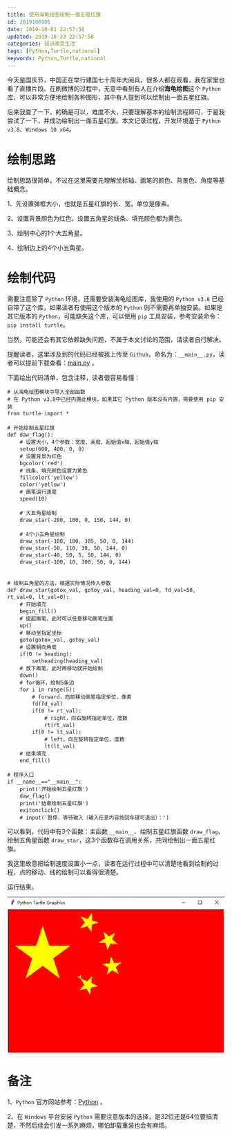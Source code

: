 ```yaml
---
title: 使用海龟绘图绘制一面五星红旗
id: 2019100101
date: 2019-10-01 22:57:58
updated: 2019-10-23 22:57:58
categories: 知识改变生活
tags: [Python,Turtle,national]
keywords: Python,Turtle,national
---
```



今天是国庆节，中国正在举行建国七十周年大阅兵，很多人都在观看，我在家里也看了直播片段。在刷微博的过程中，无意中看到有人在介绍**海龟绘图**这个 `Python` 库，可以非常方便地绘制各种图形，其中有人提到可以绘制出一面五星红旗。

后来我查了一下，的确是可以，难度不大，只要理解基本的绘制流程即可，于是我尝试了一下，并成功绘制出一面五星红旗。本文记录过程，开发环境基于 `Python v3.8`、`Windows 10 x64`。


<!-- more -->


# 绘制思路


绘制思路很简单，不过在这里需要先理解坐标轴、画笔的颜色、背景色、角度等基础概念。

1、先设置弹框大小，也就是五星红旗的长、宽，单位是像素。

2、设置背景颜色为红色，设置五角星的线条、填充颜色都为黄色。

3、绘制中心的1个大五角星。

4、绘制边上的4个小五角星。


# 绘制代码


需要注意除了 `Python` 环境，还需要安装海龟绘图库，我使用的 `Python v3.8` 已经自带了这个库，如果读者有使用这个版本的 `Python` 则不需要再单独安装。如果是其它版本的 `Python`，可能缺失这个库，可以使用 `pip` 工具安装，参考安装命令：`pip install turtle`。

当然，可能还会有其它依赖缺失问题，不属于本文讨论的范围，请读者自行解决。

提醒读者，这里涉及到的代码已经被我上传至 `Github`，命名为：`__main__.py`，读者可以提前下载查看：[main.py](https://github.com/iplaypi/iplaypipython/blob/master/iplaypipython/20191001/__main__.py) 。

下面给出代码清单，包含注释，读者很容易看懂：

```
# 从海龟绘图模块中导入全部函数
# 在 Python v3.8中已经内置此模块，如果其它 Python 版本没有内置，需要使用 pip 安装
from turtle import *

# 开始绘制五星红旗
def daw_flag():
    # 设置大小，4个参数：宽度、高度、起始值x轴、起始值y轴
    setup(600, 400, 0, 0)
    # 设置背景为红色
    bgcolor('red')
    # 线条、填充颜色设置为黄色
    fillcolor('yellow')
    color('yellow')
    # 画笔运行速度
    speed(10)

    # 大五角星绘制
    draw_star(-280, 100, 0, 150, 144, 0)

    # 4个小五角星绘制
    draw_star(-100, 180, 305, 50, 0, 144)
    draw_star(-50, 110, 30, 50, 144, 0)
    draw_star(-40, 50, 5, 50, 144, 0)
    draw_star(-100, 10, 300, 50, 0, 144)
    

# 绘制五角星的方法，根据实际情况传入参数
def draw_star(gotox_val, gotoy_val, heading_val=0, fd_val=50, rt_val=0, lt_val=0):
    # 开始填充
    begin_fill()
    # 提起画笔，此时可以任意移动画笔位置
    up()
    # 移动至指定坐标
    goto(gotox_val, gotoy_val)
    # 设置朝向角度
    if(0 != heading):
        setheading(heading_val)
    # 放下画笔，此时再移动就开始绘制
    down()
    # for循环，绘制5条边
    for i in range(5):
        # forward，向前移动画笔指定单位，像素
        fd(fd_val)
        if(0 != rt_val):
            # right，向右旋转指定单位，度数
            rt(rt_val)
        if(0 != lt_val):
            # left，向左旋转指定单位，度数
            lt(lt_val)
    # 结束填充
    end_fill()

# 程序入口
if __name__=="__main__":
    print('开始绘制五星红旗')
    daw_flag()
    print('结束绘制五星红旗')
    exitonclick()
    # input('暂停，等待输入（输入任意内容按回车键可退出）：')

```

可以看到，代码中有3个函数：主函数 `__main__`、绘制五星红旗函数 `draw_flag`、绘制五角星函数 `draw_star`，这3个函数存在调用关系，共同绘制出一面五星红旗。

我这里故意把绘制速度设置小一点，读者在运行过程中可以清楚地看到绘制的过程，点的移动、线的绘制可以看得很清楚。

运行结果。

![运行结果](https://raw.githubusercontent.com/iplaypi/img-playpi/master/img/2019/20191031005634.png "运行结果")


# 备注


1、`Python` 官方网站参考：[Python](https://www.python.org) 。

2、在 `Windows` 平台安装 `Python` 需要注意版本的选择，是32位还是64位要搞清楚，不然后续会引发一系列麻烦，哪怕卸载重装也会有麻烦。

